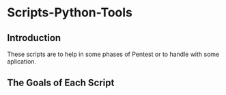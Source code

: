 # Scripts-Python-Tools

## Introduction
These scripts are to help in some phases of Pentest or to handle with some aplication.

## The Goals of Each Script
